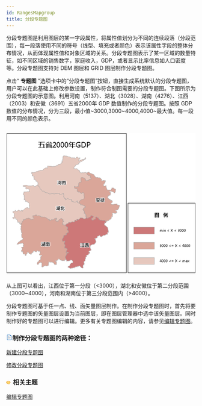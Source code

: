 ```yaml
---
id: RangesMapgroup
title: 分段专题图
---
```

分段专题图是利用图层的某一字段属性，将属性值划分为不同的连续段落（分段范围），每一段落使用不同的符号（线型、填充或者颜色）表示该属性字段的整体分布情况，从而体现属性值和对象区域的关系。分段专题图表示了某一区域的数量特征，如不同区域的销售数字，家庭收入，GDP，或者显示比率信息如人口密度等。分段专题图支持对
DEM 图层和 GRID 图层制作分段专题图。

点击“ **专题图**
”选项卡中的“分段专题图”按钮，直接生成系统默认的分段专题图，用户可以在此基础上修改参数设置，制作符合制图需要的分段专题图。下图所示为分段专题图的示意图。利用河南（5137）、湖北（3028）、湖南（4276）、江西（2003）和安徽（3691）五省2000年
GDP 数值制作的分段专题图。按照 GDP 数值的分布情况，分为三段，最小值~3000,3000~4000,4000~最大值。每一段用不同的颜色表示。

![](img/RangeTheme.png)  
---  
  
从上图可以看出，江西位于第一分段（<3000），湖北和安徽位于第二分段范围（3000~4000），河南和湖南位于第三分段范围内（>4000）。

分段专题图可基于任一点、线、面矢量图层制作。在制作分段专题图时，首先将要制作专题图的矢量图层设置为当前图层，即在图层管理器中选中该矢量图层。同时制作好的专题图可以进行编辑。更多有关专题图编辑的内容，请参见[编辑专题图](../EditingMap/EditingMap)。

### ![](../../img/read.gif)制作分段专题图的两种途径：

 [新建分段专题图](RangesMapDefault)

 [修改分段专题图](RangesMapGroupDia)

### ![](../../img/seealso.png) 相关主题

 [编辑专题图](../EditingMap/EditingMap)
